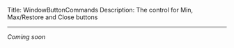 Title: WindowButtonCommands
Description: The control for Min, Max/Restore and Close buttons

---

_Coming soon_
